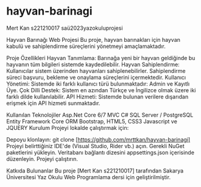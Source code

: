 # hayvan-barinagi
Mert Kan s221210017  saü2023yazokuluprojesi

Hayvan Barınağı Web Projesi
Bu proje, hayvan barınakları için hayvan kabulü ve sahiplendirme süreçlerini yönetmeyi amaçlamaktadır.

Proje Özellikleri
Hayvan Tanımlama: Barınağa yeni bir hayvan geldiğinde bu hayvanın tüm bilgileri sistemde kaydedilebilir.
Hayvan Sahiplendirme: Kullanıcılar sistem üzerinden hayvanları sahiplenebilirler. Sahiplendirme süreci başvuru, bekleme ve onaylama süreçlerini içermektedir.
Kullanıcı Yönetimi: Sistemde iki farklı kullanıcı türü bulunmaktadır: Admin ve Kayıtlı Üye.
Çok Dilli Destek: Sistem en azından Türkçe ve İngilizce olmak üzere iki farklı dilde kullanılabilir.
API Hizmeti: Sistemde bulunan verilere dışarıdan erişmek için API hizmeti sunmaktadır.

Kullanılan Teknolojiler
Asp.Net Core 6/7 MVC
C#
SQL Server / PostgreSQL
Entity Framework Core ORM
Bootstrap, HTML5, CSS3
Javascript ve JQUERY
Kurulum
Projeyi lokalde çalıştırmak için:

Depoyu klonlayın: git clone [https://github.com/mrttkan/hayvan-barinagi]
Projeyi belirttiğiniz IDE'de (Visual Studio, Rider vb.) açın.
Gerekli NuGet paketlerini yükleyin.
Veritabanı bağlantı dizesini appsettings.json içerisinde düzenleyin.
Projeyi çalıştırın.

Katkıda Bulunanlar
Bu proje [Mert Kan s221210017] tarafından Sakarya Üniversitesi Yaz Okulu Web Programlama dersi için geliştirilmiştir.
